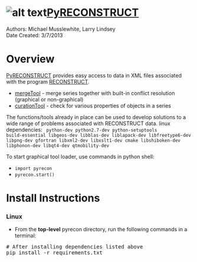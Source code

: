 ![alt text](https://github.com/musslebot/pyrecon/raw/master/icon.ico "PyRECONSTRUCT Icon")[PyRECONSTRUCT](https://pypi.python.org/pypi/PyRECONSTRUCT)
=============
Authors: Michael Musslewhite, Larry Lindsey<br>
Date Created: 3/7/2013<br>

# Overview
[PyRECONSTRUCT](https://pypi.python.org/pypi/PyRECONSTRUCT) provides easy access to data in XML files associated with the program [RECONSTRUCT](http://synapses.clm.utexas.edu/tools/reconstruct/reconstruct.stm).
* [mergeTool](https://github.com/musslebot/pyrecon/blob/master/pyrecon/tools/mergeTool/mergeTool.md) - merge series together with built-in conflict resolution (graphical or non-graphical)
* [curationTool](https://github.com/musslebot/pyrecon/blob/master/pyrecon/tools/curationTool/curationTool.md) - check for various properties of objects in a series

The functions/tools already in place can be used to develop solutions to a wide range of problems associated with RECONSTRUCT data.
linux dependencies:
<code>
python-dev python2.7-dev python-setuptools build-essential libgeos-dev
libblas-dev liblapack-dev libfreetype6-dev libpng-dev gfortran libxml2-dev
libxslt1-dev cmake libshiboken-dev libphonon-dev libqt4-dev qtmobility-dev
</code>

To start graphical tool loader, use commands in python shell:
* `import pyrecon`
* `pyrecon.start()`

# Install Instructions

### Linux
* From the <b>top-level</b> pyrecon directory, run the following commands in a terminal:
<pre>
# After installing dependencies listed above
pip install -r requirements.txt
</pre>
